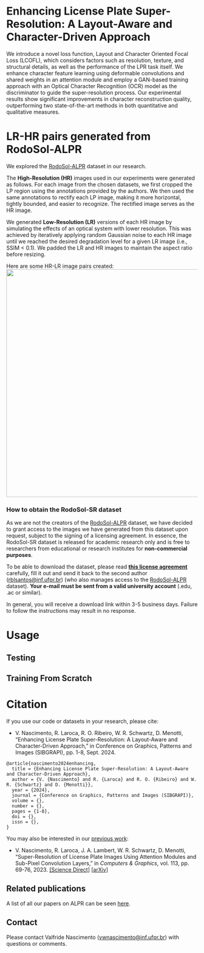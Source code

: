# Enhancing License Plate Super-Resolution: A Layout-Aware and Character-Driven Approach

We introduce a novel loss function, Layout and Character Oriented Focal Loss (LCOFL), which considers factors such as resolution, texture, and structural details, as well as the performance of the LPR task itself. We enhance character feature learning using deformable convolutions and shared weights in an attention module and employ a GAN-based training approach with an Optical Character Recognition (OCR) model as the discriminator to guide the super-resolution process. Our experimental results show significant improvements in character reconstruction quality, outperforming two state-of-the-art methods in both quantitative and qualitative measures.

# LR-HR pairs generated from RodoSol-ALPR

We explored the [RodoSol-ALPR](https://github.com/raysonlaroca/rodosol-alpr-dataset) dataset in our research.

The **High-Resolution (HR)** images used in our experiments were generated as follows. For each image from the chosen datasets, we first cropped the LP region using the annotations provided by the authors. We then used the same annotations to rectify each LP image, making it more horizontal, tightly bounded, and easier to recognize. The rectified image serves as the HR image.

We generated **Low-Resolution (LR)** versions of each HR image by simulating the effects of an optical system with lower resolution. This was achieved by iteratively applying random Gaussian noise to each HR image until we reached the desired degradation level for a given LR image (i.e., SSIM < 0.1). We padded the LR and HR images to maintain the aspect ratio before resizing.

Here are some HR-LR image pairs created:
<img src="./Media/image2.png" width="600"/>

### How to obtain the RodoSol-SR dataset

As we are not the creators of the [RodoSol-ALPR](https://github.com/raysonlaroca/rodosol-alpr-dataset) dataset, we have decided to grant access to the images we have generated from this dataset upon request, subject to the signing of a licensing agreement. In essence, the RodoSol-SR dataset is released for academic research only and is free to researchers from educational or research institutes for **non-commercial purposes**.

To be able to download the dataset, please read [**this license agreement**](./Media/license-agreement.pdf) carefully, fill it out and send it back to the second author ([rblsantos@inf.ufpr.br](mailto:rblsantos@inf.ufpr.br)) (who also manages access to the [RodoSol-ALPR](https://github.com/raysonlaroca/rodosol-alpr-dataset) dataset). **Your e-mail must be sent from a valid university account** (.edu, .ac or similar).

In general, you will receive a download link within 3-5 business days. Failure to follow the instructions may result in no response.

# Usage

## Testing

## Training From Scratch

# Citation

If you use our code or datasets in your research, please cite:
* V. Nascimento, R. Laroca, R. O. Ribeiro, W. R. Schwartz, D. Menotti, “Enhancing License Plate Super-Resolution: A Layout-Aware and Character-Driven Approach,” in Conference on Graphics, Patterns and Images (SIBGRAPI), pp. 1-8, Sept. 2024.

```
@article{nascimento2024enhancing,
  title = {Enhancing License Plate Super-Resolution: A Layout-Aware and Character-Driven Approach},
  author = {V. {Nascimento} and R. {Laroca} and R. O. {Ribeiro} and W. R. {Schwartz} and D. {Menotti}},
  year = {2024},
  journal = {Conference on Graphics, Patterns and Images (SIBGRAPI)},
  volume = {},
  number = {},
  pages = {1-8},
  doi = {},
  issn = {},
}
```

You may also be interested in our [previous work](https://github.com/valfride/lpr-rsr-ext/):
* V. Nascimento, R. Laroca, J. A. Lambert, W. R. Schwartz, D. Menotti, “Super-Resolution of License Plate Images Using Attention Modules and Sub-Pixel Convolution Layers,” in *Computers & Graphics*, vol. 113, pp. 69-76, 2023. [[Science Direct]](https://doi.org/10.1016/j.cag.2023.05.005) [[arXiv]](https://arxiv.org/abs/2305.17313)

## Related publications

A list of all our papers on ALPR can be seen [here](https://scholar.google.com/scholar?hl=pt-BR&as_sdt=0%2C5&as_ylo=2018&q=allintitle%3A+plate+OR+license+OR+vehicle+author%3A%22David+Menotti%22&btnG=).

## Contact

Please contact Valfride Nascimento ([vwnascimento@inf.ufpr.br](mailto:vwnascimento@inf.ufpr.br)) with questions or comments.
